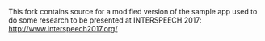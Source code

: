 This fork contains source for a modified version of the sample app used to do some research to be presented at INTERSPEECH 2017: http://www.interspeech2017.org/
